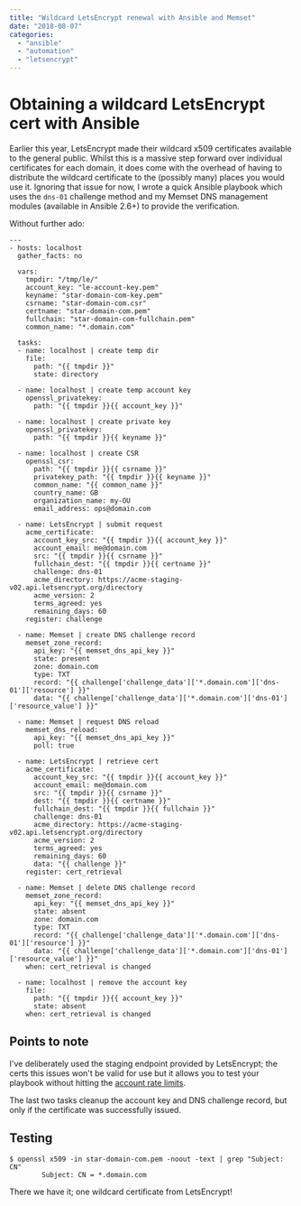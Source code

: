 ```yaml
---
title: "Wildcard LetsEncrypt renewal with Ansible and Memset"
date: "2018-08-07"
categories: 
  - "ansible"
  - "automation"
  - "letsencrypt"
---
```


# Obtaining a wildcard LetsEncrypt cert with Ansible

Earlier this year, LetsEncrypt made their wildcard x509 certificates available to the general public. Whilst this is a massive step forward over individual certificates for each domain, it does come with the overhead of having to distribute the wildcard certificate to the (possibly many) places you would use it. Ignoring that issue for now, I wrote a quick Ansible playbook which uses the `dns-01` challenge method and my Memset DNS management modules (available in Ansible 2.6+) to provide the verification.

Without further ado:

```
---
- hosts: localhost
  gather_facts: no

  vars:
    tmpdir: "/tmp/le/"
    account_key: "le-account-key.pem"
    keyname: "star-domain-com-key.pem"
    csrname: "star-domain-com.csr"
    certname: "star-domain-com.pem"
    fullchain: "star-domain-com-fullchain.pem"
    common_name: "*.domain.com"

  tasks:
  - name: localhost | create temp dir
    file:
      path: "{{ tmpdir }}"
      state: directory

  - name: localhost | create temp account key
    openssl_privatekey:
      path: "{{ tmpdir }}{{ account_key }}"

  - name: localhost | create private key
    openssl_privatekey:
      path: "{{ tmpdir }}{{ keyname }}"

  - name: localhost | create CSR
    openssl_csr:
      path: "{{ tmpdir }}{{ csrname }}"
      privatekey_path: "{{ tmpdir }}{{ keyname }}"
      common_name: "{{ common_name }}"
      country_name: GB
      organization_name: my-OU
      email_address: ops@domain.com

  - name: LetsEncrypt | submit request
    acme_certificate:
      account_key_src: "{{ tmpdir }}{{ account_key }}"
      account_email: me@domain.com
      src: "{{ tmpdir }}{{ csrname }}"
      fullchain_dest: "{{ tmpdir }}{{ certname }}"
      challenge: dns-01
      acme_directory: https://acme-staging-v02.api.letsencrypt.org/directory
      acme_version: 2
      terms_agreed: yes
      remaining_days: 60
    register: challenge

  - name: Memset | create DNS challenge record
    memset_zone_record:
      api_key: "{{ memset_dns_api_key }}"
      state: present
      zone: domain.com
      type: TXT
      record: "{{ challenge['challenge_data']['*.domain.com']['dns-01']['resource'] }}"
      data: "{{ challenge['challenge_data']['*.domain.com']['dns-01']['resource_value'] }}"

  - name: Memset | request DNS reload
    memset_dns_reload:
      api_key: "{{ memset_dns_api_key }}"
      poll: true

  - name: LetsEncrypt | retrieve cert
    acme_certificate:
      account_key_src: "{{ tmpdir }}{{ account_key }}"
      account_email: me@domain.com
      src: "{{ tmpdir }}{{ csrname }}"
      dest: "{{ tmpdir }}{{ certname }}"
      fullchain_dest: "{{ tmpdir }}{{ fullchain }}"
      challenge: dns-01
      acme_directory: https://acme-staging-v02.api.letsencrypt.org/directory
      acme_version: 2
      terms_agreed: yes
      remaining_days: 60
      data: "{{ challenge }}"
    register: cert_retrieval

  - name: Memset | delete DNS challenge record
    memset_zone_record:
      api_key: "{{ memset_dns_api_key }}"
      state: absent
      zone: domain.com
      type: TXT
      record: "{{ challenge['challenge_data']['*.domain.com']['dns-01']['resource'] }}"
      data: "{{ challenge['challenge_data']['*.domain.com']['dns-01']['resource_value'] }}"
    when: cert_retrieval is changed

  - name: localhost | remove the account key
    file:
      path: "{{ tmpdir }}{{ account_key }}"
      state: absent
    when: cert_retrieval is changed
```

## Points to note

I've deliberately used the staging endpoint provided by LetsEncrypt; the certs this issues won't be valid for use but it allows you to test your playbook without hitting the [account rate limits](https://letsencrypt.org/docs/rate-limits/).

The last two tasks cleanup the account key and DNS challenge record, but only if the certificate was successfully issued.

## Testing

```
$ openssl x509 -in star-domain-com.pem -noout -text | grep "Subject: CN"
        Subject: CN = *.domain.com
```

There we have it; one wildcard certificate from LetsEncrypt!
